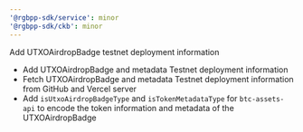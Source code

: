 ```yaml
---
'@rgbpp-sdk/service': minor
'@rgbpp-sdk/ckb': minor
---
```


Add UTXOAirdropBadge testnet deployment information

  - Add UTXOAirdropBadge and metadata Testnet deployment information
  - Fetch UTXOAirdropBadge and metadata Testnet deployment information from GitHub and Vercel server
  - Add `isUtxoAirdropBadgeType` and `isTokenMetadataType` for `btc-assets-api` to encode the token information and metadata of the UTXOAirdropBadge